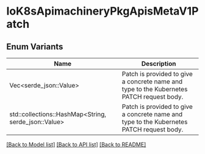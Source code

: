 # IoK8sApimachineryPkgApisMetaV1Patch

## Enum Variants

| Name | Description |
|---- | -----|
| Vec<serde_json::Value> | Patch is provided to give a concrete name and type to the Kubernetes PATCH request body. |
| std::collections::HashMap<String, serde_json::Value> | Patch is provided to give a concrete name and type to the Kubernetes PATCH request body. |

[[Back to Model list]](../README.md#documentation-for-models) [[Back to API list]](../README.md#documentation-for-api-endpoints) [[Back to README]](../README.md)


